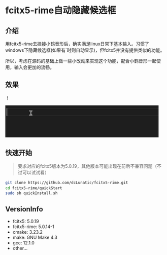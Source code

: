 # fcitx5-rime自动隐藏候选框
## 介绍

用fcitx5-rime去挂接小鹤音形后，确实满足linux日常下基本输入。习惯了windows下隐藏候选框(如果有`时则自动显示)，但fcitx5并没有提供类似的功能。

所以，考虑在源码的基础上做一些小改动来实现这个功能，配合小鹤音形一起使用，输入会更加的流畅。

## 效果

！[](assets/2.png)

![](assets/1.gif)

## 快速开始
> 要求对应的fcitx5版本为5.0.19，其他版本可能出现在前后不兼容问题（不过可以试试看）
```sh
git clone https://github.com/dcLunatic/fcitx5-rime.git
cd fcitx5-rime/quickStart
sudo sh quickInstall.sh
```

## VersionInfo
- fcitx5: 5.0.19
- fcitx5-rime: 5.0.14-1
- cmake: 3.23.2
- make: GNU Make 4.3
- gcc: 12.1.0
- other...